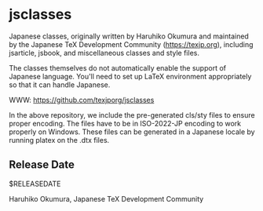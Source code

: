 # jsclasses

Japanese classes, originally written by Haruhiko Okumura and maintained
by the Japanese TeX Development Community (https://texjp.org), including
jsarticle, jsbook, and miscellaneous classes and style files.

The classes themselves do not automatically enable the support of
Japanese language. You'll need to set up LaTeX environment appropriately
so that it can handle Japanese.

WWW: https://github.com/texjporg/jsclasses

In the above repository, we include the pre-generated cls/sty files to
ensure proper encoding. The files have to be in ISO-2022-JP encoding to work
properly on Windows. These files can be generated in a Japanese locale
by running platex on the .dtx files.

## Release Date

$RELEASEDATE

Haruhiko Okumura,
Japanese TeX Development Community
